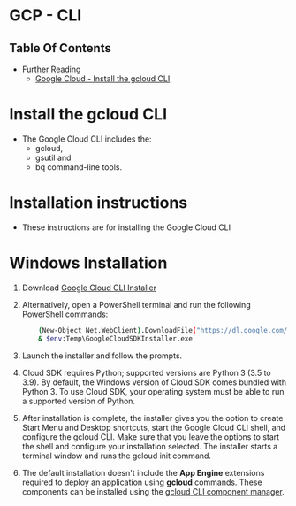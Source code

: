 # GCP - CLI

## Table Of Contents
- [Further Reading]()
  - [Google Cloud - Install the gcloud CLI](https://cloud.google.com/sdk/docs/install)


# Install the gcloud CLI
* The Google Cloud CLI includes the:
  * gcloud, 
  * gsutil and 
  * bq command-line tools.

# Installation instructions
* These instructions are for installing the Google Cloud CLI

# Windows Installation
1. Download [Google Cloud CLI Installer](https://cloud.google.com/sdk/docs/install)
2. Alternatively, open a PowerShell terminal and run the following PowerShell commands:

    ```sh
        (New-Object Net.WebClient).DownloadFile("https://dl.google.com/dl/cloudsdk/channels/rapid/GoogleCloudSDKInstaller.exe", "$env:Temp\GoogleCloudSDKInstaller.exe")
        & $env:Temp\GoogleCloudSDKInstaller.exe
    ```
3. Launch the installer and follow the prompts.
4. Cloud SDK requires Python; supported versions are Python 3 (3.5 to 3.9). By default, the Windows version of Cloud SDK comes bundled with Python 3. To use Cloud SDK, your operating system must be able to run a supported version of Python.
5. After installation is complete, the installer gives you the option to create Start Menu and Desktop shortcuts, start the Google Cloud CLI shell, and configure the gcloud CLI. Make sure that you leave the options to start the shell and configure your installation selected. The installer starts a terminal window and runs the gcloud init command.
6. The default installation doesn't include the __App Engine__ extensions required to deploy an application using __gcloud__ commands. These components can be installed using the [gcloud CLI component manager]().